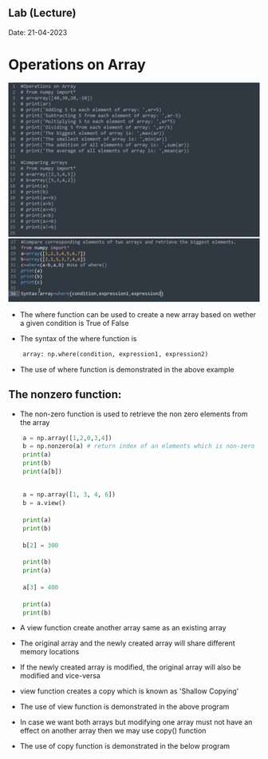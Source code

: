 ## Lab (Lecture)

Date: 21-04-2023

# Operations on Array

![Numpy Programs](Numpy_Program_1.jpg)
![Numpy Programs](Numpy_Program_2.jpg)

- The where function can be used to create a new array based on wether a given condition is True of False

- The syntax of the where function is

```python
    array: np.where(condition, expression1, expression2)
```

- The use of where function is demonstrated in the above example

## The nonzero function:

- The non-zero function is used to retrieve the non zero elements from the array

```python
    a = np.array([1,2,0,3,4])
    b = np.nonzero(a) # return index of an elements which is non-zero
    print(a)
    print(b)
    print(a[b])
```

## 

```python
    a = np.array([1, 3, 4, 6])
    b = a.view()

    print(a)
    print(b)

    b[2] = 300

    print(b)
    print(a)
    
    a[3] = 400

    print(a)
    print(b)
```

- A view function create another array same as an existing array

- The original array and the newly created array will share different memory locations

- If the newly created array is modified, the original array will also be modified and vice-versa

- view function creates a copy which is known as 'Shallow Copying'

- The use of view function is demonstrated in the above program

<!-- Leave 1 line -->

- In case we want both arrays but modifying one array must not have an effect on another array then we may use copy() function

- The use of copy function is demonstrated in the below program

